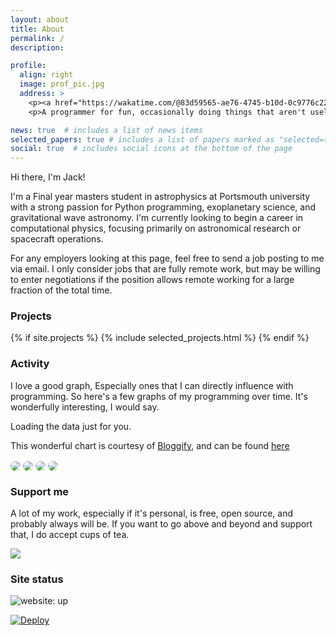 ```yaml
---
layout: about
title: About
permalink: /
description:

profile:
  align: right
  image: prof_pic.jpg
  address: >
    <p><a href="https://wakatime.com/@83d59565-ae76-4745-b10d-0c9776c223f1"><img src="https://wakatime.com/badge/user/83d59565-ae76-4745-b10d-0c9776c223f1.svg" alt="Total time coded since Mar 16 2021" /></a></p>
    <p>A programmer for fun, occasionally doing things that aren't useless</p>

news: true  # includes a list of news items
selected_papers: true # includes a list of papers marked as "selected={true}"
social: true  # includes social icons at the bottom of the page
---
```


Hi there, I'm Jack!

I'm a Final year masters student in astrophysics at Portsmouth university with a strong passion for Python programming, exoplanetary science, and gravitational wave astronomy. I'm currently looking to begin a career in computational physics, focusing primarily on astronomical research or spacecraft operations.

For any employers looking at this page, feel free to send a job posting to me via email. I only consider jobs that are fully remote work, but may be willing to enter negotiations if the position allows remote working for a large fraction of the total time.

### Projects

{% if site.projects %}
  {% include selected_projects.html %}
{% endif %}

### Activity

I love a good graph, Especially ones that I can directly influence with programming. So here's a few graphs of my programming over time. It's wonderfully interesting, I would say.

<!-- Include the library. -->
<script src="https://unpkg.com/github-calendar@latest/dist/github-calendar.min.js"></script>
<!-- Prepare a container for your calendar. -->
<div class="calendar"> Loading the data just for you.</div>
<script>GitHubCalendar(".calendar", "sk1y101", { responsive: true });</script>

This wonderful chart is courtesy of [Bloggify](https://github.com/Bloggify), and can be found [here](https://github.com/Bloggify/github-calendar)

<img align="center" class="ghcard-light" style="border-radius: 1.5rem;" src="https://wakatime.com/share/@SK1Y101/e5c5cfbd-56b2-4479-bae6-b6f1a5cbdbbc.svg"/>
<img align="center" class="ghcard-dark" style="border-radius: 1.5rem;" src="https://wakatime.com/share/@SK1Y101/ba725dc4-a1cc-4648-9e2a-4f7f5ece0e72.svg"/>

<img align="center" class="ghcard-light" style="border-radius: 1.5rem;" src="https://wakatime.com/share/@SK1Y101/551c0fe1-6ef1-4474-9881-54c8e0f24dfd.svg"/>
<img align="center" class="ghcard-dark" style="border-radius: 1.5rem;" src="https://wakatime.com/share/@SK1Y101/8cd65eff-c82f-4dd0-99b0-da4c3f3a3e1a.svg"/>

### Support me

A lot of my work, especially if it's personal, is free, open source, and probably always will be. If you want to go above and beyond and support that, I do accept cups of tea.

<a href="https://www.buymeacoffee.com/lloydwaltersj">
  <img src="https://img.buymeacoffee.com/button-api/?text=Buy me a tea&emoji=&slug=lloydwaltersj&button_colour=B3FFFF&font_colour=000000&font_family=Cookie&outline_colour=000000&coffee_colour=c58e4c">
</a>

### Site status

![website: up](https://img.shields.io/website?url=https%3A%2F%2Fsk1y101.github.io)

[![Deploy](https://github.com/SK1Y101/sk1y101.github.io/actions/workflows/deploy.yml/badge.svg)](https://github.com/SK1Y101/sk1y101.github.io/actions/workflows/deploy.yml)
